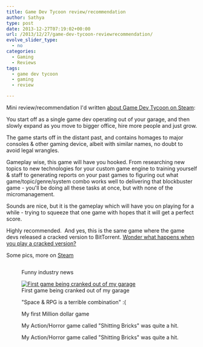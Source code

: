 ```yaml
---
title: Game Dev Tycoon review/recommendation
author: Sathya
type: post
date: 2013-12-27T07:19:02+00:00
url: /2013/12/27/game-dev-tycoon-reviewrecommendation/
evolve_slider_type:
  - no
categories:
  - Gaming
  - Reviews
tags:
  - game dev tycoon
  - gaming
  - review

---
```

Mini review/recommendation I'd written <a href="https://steamcommunity.com/id/sathyabhat/recommended/239820/" target="_blank">about Game Dev Tycoon on Steam</a>:

You start off as a single game dev operating out of your garage, and then slowly expand as you move to bigger office, hire more people and just grow.
  
The game starts off in the distant past, and contains homages to major consoles & other gaming device, albeit with similar names, no doubt to avoid legal wrangles.

Gameplay wise, this game will have you hooked. From researching new topics to new technologies for your custom game engine to training yourself & staff to generating reports on your past games to figuring out what game/topic/genre/system combo works well to delivering that blockbuster game - you'll be doing all these tasks at once, but with none of the micromanagement.

Sounds are nice, but it is the gameplay which will have you on playing for a while - trying to squeeze that one game with hopes that it will get a perfect score.

Highly recommended.  And yes, this is the same game where the game devs released a cracked version to BitTorrent. <a href="https://sathyasays.com/2013/04/29/pirates-play-a-gamedev-simulator-go-bankrupt-because-of-piracy/" target="_blank">Wonder what happens when you play a cracked version?</a>

Some pics, more on <a href="https://steamcommunity.com/id/sathyabhat/screenshots/?appid=239820&sort=newestfirst&browsefilter=myfiles&view=grid" target="_blank">Steam</a><figure style="width: 1920px" class="wp-caption alignnone">

[<img class="alignnone" alt="" src="https://cloud-2.steampowered.com/ugc/705108571710577088/F0B7642499F84248BCEA5E82E4E743F0E7BC1760/"   />][1]<figcaption class="wp-caption-text">Funny industry news</figcaption></figure> <figure style="width: 1920px" class="wp-caption alignnone">[<img alt="First game being cranked out of my garage" src="https://cloud-4.steampowered.com/ugc/705108571710581744/D2458CBBA0AD0ADBFD96F7079B12A5C82566DB93/"   />][2]<figcaption class="wp-caption-text">First game being cranked out of my garage</figcaption></figure> <figure style="width: 1920px" class="wp-caption alignnone">[<img alt="" src="https://cloud-2.steampowered.com/ugc/705108571729316829/E91F36218E35F8C4F14ECFE86B47398866D8BF85/"   />][3]<figcaption class="wp-caption-text">"Space & RPG is a terrible combination" :(</figcaption></figure> <figure style="width: 1920px" class="wp-caption alignnone">[<img class="alignnone" alt="" src="https://cloud-3.steampowered.com/ugc/705108571710618170/A229A07390A3D5131DB69CC7A6BE051F6E47209A/"   />][4]<figcaption class="wp-caption-text">My first Million dollar game</figcaption></figure> <figure style="width: 1920px" class="wp-caption alignnone">[<img class="alignnone" alt="" src="https://cloud-4.steampowered.com/ugc/705108571745059598/C6CC907F161FFB81CA5C418F579BEE8222D6B467/"   />][5]<figcaption class="wp-caption-text">My Action/Horror game called "Shitting Bricks" was quite a hit.</figcaption></figure> <figure style="width: 1920px" class="wp-caption alignnone">[<img class="alignnone" alt="" src="https://cloud-3.steampowered.com/ugc/705108571745066095/DC5B76BF0E28D4A4195E11A8C1E056A307863B0B/"   />][6]<figcaption class="wp-caption-text">My Action/Horror game called "Shitting Bricks" was quite a hit.</figcaption></figure>

 [1]: https://steamcommunity.com/sharedfiles/filedetails/?id=202083853
 [2]: https://steamcommunity.com/sharedfiles/filedetails/?id=202083909
 [3]: https://steamcommunity.com/sharedfiles/filedetails/?id=202297909
 [4]: https://steamcommunity.com/sharedfiles/filedetails/?id=202084248
 [5]: https://steamcommunity.com/sharedfiles/filedetails/?id=202414048
 [6]: https://steamcommunity.com/sharedfiles/filedetails/?id=202414084
